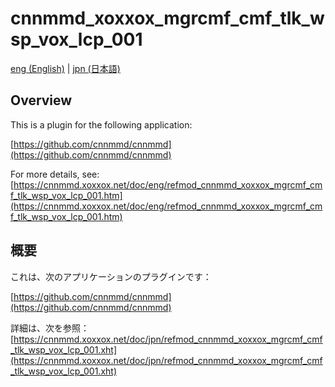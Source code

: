 # cnnmmd_xoxxox_mgrcmf_cmf_tlk_wsp_vox_lcp_001

[eng (English)](#Overview) | [jpn (日本語)](#概要)

## Overview

This is a plugin for the following application:

[https://github.com/cnnmmd/cnnmmd](https://github.com/cnnmmd/cnnmmd)

For more details, see:  
[https://cnnmmd.xoxxox.net/doc/eng/refmod_cnnmmd_xoxxox_mgrcmf_cmf_tlk_wsp_vox_lcp_001.htm](https://cnnmmd.xoxxox.net/doc/eng/refmod_cnnmmd_xoxxox_mgrcmf_cmf_tlk_wsp_vox_lcp_001.htm)

## 概要

これは、次のアプリケーションのプラグインです：

[https://github.com/cnnmmd/cnnmmd](https://github.com/cnnmmd/cnnmmd)

詳細は、次を参照：[https://cnnmmd.xoxxox.net/doc/jpn/refmod_cnnmmd_xoxxox_mgrcmf_cmf_tlk_wsp_vox_lcp_001.xht](https://cnnmmd.xoxxox.net/doc/jpn/refmod_cnnmmd_xoxxox_mgrcmf_cmf_tlk_wsp_vox_lcp_001.xht)